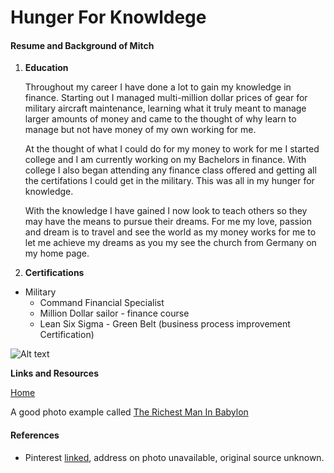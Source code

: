 # Hunger For Knowldege

#### Resume and Background of Mitch 

1. **Education**

   Throughout my career I have done a lot to gain my knowledge in finance. Starting out I managed multi-million dollar prices of gear for military aircraft maintenance, learning what it truly meant to manage larger amounts of money and came to the thought of why learn to manage but not have money of my own working for me.
   
   
   At the thought of what I could do for my money to work for me I started college and I am currently working on my Bachelors in finance. With college I also began attending any finance class offered and getting all the certifations I could get in the military. This was all in my hunger for knowledge.

   
   With the knowledge I have gained I now look to teach others so they may have the means to pursue their dreams. For me my love, passion and dream is to travel and see the world as my money works for me to let me achieve my dreams as you my see the church from Germany on my home page. 


1. **Certifications**

 + Military
   + Command Financial Specialist 
   + Million Dollar sailor - finance course
   + Lean Six Sigma - Green Belt (business process improvement Certification)

![Alt text](887A64FF-209A-4748-B9E7-DC3597630F7B.jpeg)

**Links and Resources**

[Home](https://davism25.github.io/)

A good photo example called [The Richest Man In Babylon](https://i.pinimg.com/originals/d6/c1/b1/d6c1b1862e5068f20b8eda0a4742871f.jpg)

#### References 

+ Pinterest [linked](https://www.pinterest.ph/pin/490470215649613206/), address on photo unavailable, original source unknown.
